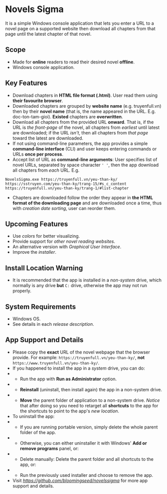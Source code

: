# Novels Sigma
It is a simple Windows console application that lets you enter a URL to a novel page on a supported website then download all chapters from that page until the latest chapter of that novel.
## Scope
- Made for **online** readers to read their desired novel **offline**.
- Windows console application.
## Key Features
- Download chapters in **HTML file format (.html)**. User read them using **their favourite browser**.
- Downloaded chapters are grouped by **website name** (e.g. truyenfull.vn) then by their **novel name** (that is, the name appeared in the URL. E.g. doc-ton-tam-gioi). **Existed** chapters are **overwritten**.
- Download all chapters from the provided URL **onward**. That is, if the URL is *the front-page* of the novel, all chapters from *earliest* until latest are downloaded; if the URL *isn't*, then all chapters from *that page* toward the latest are downloaded.
- If not using command-line parameters, the app provides a simple **command-line interface** (CLI) and user keeps entering commands or URLs **once per process**.
- Accept list of URL as **command-line arguments**: User specifies list of novel URLs, separated by space character `' '`, then the app download all chapters from *each* URL. E.g. 
```
NovelsSigma.exe https://truyenfull.vn/yeu-than-ky/ https://sstruyen.com/yeu-than-ky/trang-15/#s_c_content https://truyenfull.vn/yeu-than-ky/trang-1/#list-chapter
```
- Chapters are downloaded follow the order they appear in **the HTML format of the downloading page** and are downloaded once a time, thus with *creation date sorting*, user can reorder them.
## Upcoming Features
- Use *colors* for better visualizing.
- Provide support for *other novel reading websites*.
- An alternative version with *Graphical User Interface*.
- Improve the *installer*.
## Install Location Warning
- It is recommended that the app is installed in a *non-system* drive, which normally is any drive **but** `C:` drive, otherwise the app may not run properly.
## System Requirements
- Windows OS.
- See details in each *release description*.
## App Support and Details
- Please copy the **exact** URL of the novel webpage that the browser provide. For example: `https://truyenfull.vn/yeu-than-ky/`, **not** `https://www.truyenfull.vn/yeu-than-ky/`.
- If you happened to install the app in a *system* drive, you can do:
- - Run the app with **Run as Administrator** option.
- - **Reinstall** (uninstall, then install again) the app in a non-system drive.
- - **Move** the parent folder of application to a non-system drive. *Notice* that after doing so you need to retarget all **shortcuts** to the app for the shortcuts to point to the app's *new location*.
- To uninstall the app:
- - If you are running portable version, simply delete the whole parent folder of the app.
- - Otherwise, you can either uninstaller it with Windows' **Add or remove programs** panel, or:
- - Delete manually: Delete the parent folder and all shortcuts to the app, or:
- - Run the previously used installer and choose to remove the app.
- Visit *https://github.com/bloomingseed/novelssigma* for more app support and details.
